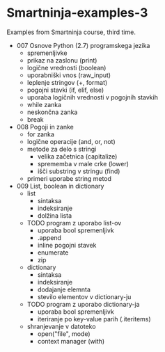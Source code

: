 # Smartninja-examples-3
Examples from Smartninja course, third time.

* 007 Osnove Python (2.7) programskega jezika
  * spremenljivke
  * prikaz na zaslonu (print)
  * logične vrednosti (boolean)
  * uporabniški vnos (raw_input)
  * leplenje stringov (+, format)
  * pogojni stavki (if, elif, else)
  * uporaba logičnih vrednosti v pogojnih stavkih
  * while zanka
  * neskončna zanka
  * break
* 008 Pogoji in zanke
  * for zanka
  * logične operacije (and, or, not)
  * metode za delo s stringi
    * velika začetnica (capitalize)
    * sprememba v male crke (lower)
    * išči substring v stringu (find)
  * primeri uporabe string metod
* 009 List, boolean in dictionary
  * list
    * sintaksa
    * indeksiranje
    * dolžina lista
  * TODO program z uporabo list-ov
    * uporaba bool spremenljivk
    * .append
    * inline pogojni stavek
    * enumerate
    * zip
  * dictionary
    * sintaksa
    * indeksiranje
    * dodajanje elemnta
    * stevilo elementov v dictionary-ju
  * TODO program z uporabo dictionary-ja
    * uporaba bool spremenljivk
    * iteriranje po key-value parih (.iteritems)
  * shranjevanje v datoteko
    * open("file", mode)
    * context manager (with)
  